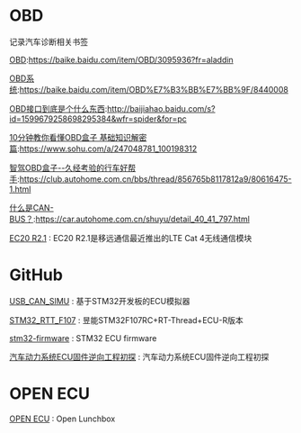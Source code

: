 # OBD
记录汽车诊断相关书签

[OBD](https://baike.baidu.com/item/OBD/3095936?fr=aladdin):https://baike.baidu.com/item/OBD/3095936?fr=aladdin

[OBD系统](https://baike.baidu.com/item/OBD%E7%B3%BB%E7%BB%9F/8440008):https://baike.baidu.com/item/OBD%E7%B3%BB%E7%BB%9F/8440008

[OBD接口到底是个什么东西](http://baijiahao.baidu.com/s?id=1599679258698295384&wfr=spider&for=pc):http://baijiahao.baidu.com/s?id=1599679258698295384&wfr=spider&for=pc

[10分钟教你看懂OBD盒子 基础知识解密篇](https://www.sohu.com/a/247048781_100198312):https://www.sohu.com/a/247048781_100198312

[智驾OBD盒子--久经考验的行车好帮手](https://club.autohome.com.cn/bbs/thread/856765b8117812a9/80616475-1.html):https://club.autohome.com.cn/bbs/thread/856765b8117812a9/80616475-1.html

[什么是CAN-BUS？](https://car.autohome.com.cn/shuyu/detail_40_41_797.html):https://car.autohome.com.cn/shuyu/detail_40_41_797.html

[EC20 R2.1](https://www.quectel.com/cn/product/ec20r21.htm) : EC20 R2.1是移远通信最近推出的LTE Cat 4无线通信模块 

# GitHub
[USB_CAN_SIMU](https://github.com/liu20082004/USB_CAN_SIMU) : 基于STM32开发板的ECU模拟器

[STM32_RTT_F107](https://github.com/crawler-john/STM32_RTT_F107) : 昱能STM32F107RC+RT-Thread+ECU-R版本

[stm32-firmware](https://github.com/openecu/stm32-firmware) : STM32 ECU firmware

[汽车动力系统ECU固件逆向工程初探](https://bbs.pediy.com/thread-214113.htm) : 汽车动力系统ECU固件逆向工程初探

# OPEN ECU
[OPEN ECU](http://openlunchbox.com/open-ecu/) : Open Lunchbox 

